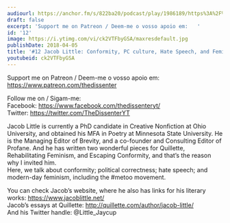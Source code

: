 ```yaml
---
audiourl: https://anchor.fm/s/822ba20/podcast/play/1986189/https%3A%2F%2Fd3ctxlq1ktw2nl.cloudfront.net%2Fproduction%2F2018-11-26%2F7571998-44100-2-3a8ff307b0782.mp3
draft: false
excerpt: 'Support me on Patreon / Deem-me o vosso apoio em:   '
id: '12'
image: https://i.ytimg.com/vi/ck2VTFbyGSA/maxresdefault.jpg
publishDate: 2018-04-05
title: '#12 Jacob Little: Conformity, PC culture, Hate Speech, and Feminism'
youtubeid: ck2VTFbyGSA
---
```

<div class="timelinks">

Support me on Patreon / Deem-me o vosso apoio em:   
https://www.patreon.com/thedissenter

Follow me on / Sigam-me:  
Facebook: https://www.facebook.com/thedissenteryt/  
Twitter: https://twitter.com/TheDissenterYT

Jacob Little is currently a PhD candidate in Creative Nonfiction at Ohio University, and obtained his MFA in Poetry at Minnesota State University. He is the Managing Editor of Brevity, and a co-founder and Consulting Editor of Profane. And he has written two wonderful pieces for Quillette, Rehabilitating Feminism, and Escaping Conformity, and that’s the reason why I invited him.  
Here, we talk about conformity; political correctness; hate speech; and modern-day feminism, including the #metoo movement.

You can check Jacob’s website, where he also has links for his literary works: https://www.jacoblittle.net/  
Jacob’s essays at Quillette: http://quillette.com/author/jacob-little/  
And his Twitter handle: @Little_Jaycup</div>

